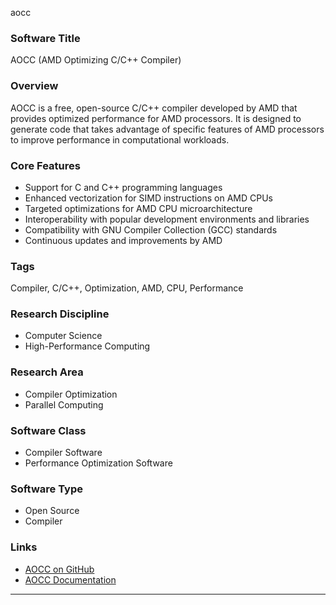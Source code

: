 aocc
### Software Title 
AOCC (AMD Optimizing C/C++ Compiler)

### Overview 
AOCC is a free, open-source C/C++ compiler developed by AMD that provides optimized performance for AMD processors. It is designed to generate code that takes advantage of specific features of AMD processors to improve performance in computational workloads.

### Core Features 
- Support for C and C++ programming languages
- Enhanced vectorization for SIMD instructions on AMD CPUs
- Targeted optimizations for AMD CPU microarchitecture
- Interoperability with popular development environments and libraries
- Compatibility with GNU Compiler Collection (GCC) standards
- Continuous updates and improvements by AMD

### Tags
Compiler, C/C++, Optimization, AMD, CPU, Performance

### Research Discipline
- Computer Science
- High-Performance Computing

### Research Area
- Compiler Optimization
- Parallel Computing

### Software Class
- Compiler Software
- Performance Optimization Software

### Software Type
- Open Source
- Compiler

### Links
- [AOCC on GitHub](https://github.com/ROCm-Developer-Tools/aocc) 
- [AOCC Documentation](https://developer.amd.com/amd-aocc/)
--------------------------------------
